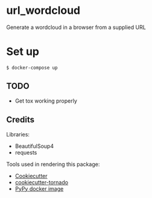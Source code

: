url_wordcloud
============

Generate a wordcloud in a browser from a supplied URL


Set up
======

```$ docker-compose up```





TODO
----
* Get tox working properly


Credits
-------

Libraries:
* BeautifulSoup4
* requests


Tools used in rendering this package:

* [Cookiecutter](https://github.com/audreyr/cookiecutter)
* [cookiecutter-tornado](https://github.com/hkage/cookiecutter-tornado)
* [PyPy docker image](https://hub.docker.com/_/pypy/)

